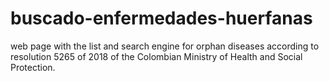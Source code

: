 # buscado-enfermedades-huerfanas
web page with the list and search engine for orphan diseases according to resolution 5265 of 2018 of the Colombian Ministry of Health and Social Protection.
